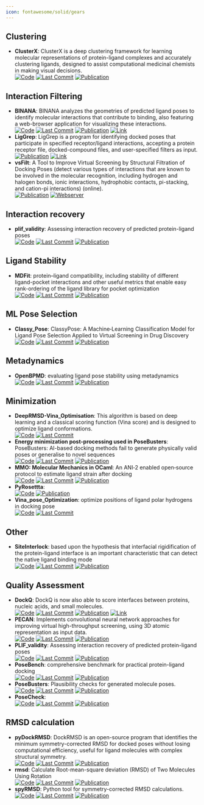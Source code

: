 ```yaml
---
icon: fontawesome/solid/gears
---
```



## **Clustering**
- **ClusterX**: ClusterX is a deep clustering framework for learning molecular representations of protein-ligand complexes and accurately clustering ligands, designed to assist computational medicinal chemists in making visual decisions.  
		[![Code](https://img.shields.io/github/stars/ChenSikang/ClusterX?style=for-the-badge&logo=github)](https://github.com/ChenSikang/ClusterX) [![Last Commit](https://img.shields.io/github/last-commit/ChenSikang/ClusterX?style=for-the-badge&logo=github)](https://github.com/ChenSikang/ClusterX) [![Publication](https://img.shields.io/badge/Publication-Citations:4-blue?style=for-the-badge&logo=bookstack)](https://doi.org/10.1093/bib/bbad126) 

## **Interaction Filtering**
- **BINANA**: BINANA analyzes the geometries of predicted ligand poses to identify molecular interactions that contribute to binding, also featuring a web-browser application for visualizing these interactions.  
		[![Code](https://img.shields.io/github/stars/durrantlab/binana?style=for-the-badge&logo=github)](https://github.com/durrantlab/binana) [![Last Commit](https://img.shields.io/github/last-commit/durrantlab/binana?style=for-the-badge&logo=github)](https://github.com/durrantlab/binana) [![Publication](https://img.shields.io/badge/Publication-Citations:193-blue?style=for-the-badge&logo=bookstack)](https://doi.org/10.1016%2Fj.jmgm.2011.01.004) [![Link](https://img.shields.io/badge/Link-online-brightgreen?style=for-the-badge&logo=cachet&logoColor=65FF8F)](https://durrantlab.pitt.edu/binana-download/) 
- **LigGrep**: LigGrep is a program for identifying docked poses that participate in specified receptor/ligand interactions, accepting a protein receptor file, docked-compound files, and user-specified filters as input.  
	[![Publication](https://img.shields.io/badge/Publication-Citations:17-blue?style=for-the-badge&logo=bookstack)](https://doi.org/10.1186/s13321-020-00471-2) [![Link](https://img.shields.io/badge/Link-online-brightgreen?style=for-the-badge&logo=cachet&logoColor=65FF8F)](https://durrantlab.pitt.edu/liggrep/) 
- **vsFilt**: A Tool to Improve Virtual Screening by Structural Filtration of Docking Poses (detect various types of interactions that are known to be involved in the molecular recognition, including hydrogen and halogen bonds, ionic interactions, hydrophobic contacts, pi-stacking, and cation-pi interactions) (online).  
	[![Publication](https://img.shields.io/badge/Publication-Citations:9-blue?style=for-the-badge&logo=bookstack)](https://doi.org/10.1021/acs.jcim.0c00303) [![Webserver](https://img.shields.io/badge/Webserver-online-brightgreen?style=for-the-badge&logo=cachet&logoColor=65FF8F)](https://biokinet.belozersky.msu.ru/vsfilt) 

## **Interaction recovery**
- **plif_validity**: Assessing interaction recovery of predicted protein-ligand poses  
		[![Code](https://img.shields.io/github/stars/Exscientia/plif_validity?style=for-the-badge&logo=github)](https://github.com/Exscientia/plif_validity) [![Last Commit](https://img.shields.io/github/last-commit/Exscientia/plif_validity?style=for-the-badge&logo=github)](https://github.com/Exscientia/plif_validity) [![Publication](https://img.shields.io/badge/Publication-Citations:0-blue?style=for-the-badge&logo=bookstack)](https://doi.org/10.7717/peerj.6283/supp-7) 

## **Ligand Stability**
- **MDFit**: protein–ligand compatibility, including stability of different ligand-pocket interactions and other useful metrics that enable easy rank-ordering of the ligand library for pocket optimization  
		[![Code](https://img.shields.io/github/stars/brueckna2020/MDFit?style=for-the-badge&logo=github)](https://github.com/brueckna2020/MDFit) [![Last Commit](https://img.shields.io/github/last-commit/brueckna2020/MDFit?style=for-the-badge&logo=github)](https://github.com/brueckna2020/MDFit) [![Publication](https://img.shields.io/badge/Publication-Citations:0-blue?style=for-the-badge&logo=bookstack)](https://doi.org/10.1007/s10822-024-00564-2) 

## **ML Pose Selection**
- **Classy_Pose**: ClassyPose: A Machine‐Learning Classification Model for Ligand Pose Selection Applied to Virtual Screening in Drug Discovery  
		[![Code](https://img.shields.io/github/stars/vktrannguyen/Classy_Pose?style=for-the-badge&logo=github)](https://github.com/vktrannguyen/Classy_Pose) [![Last Commit](https://img.shields.io/github/last-commit/vktrannguyen/Classy_Pose?style=for-the-badge&logo=github)](https://github.com/vktrannguyen/Classy_Pose) [![Publication](https://img.shields.io/badge/Publication-Citations:1-blue?style=for-the-badge&logo=bookstack)](https://doi.org/10.1002/aisy.202400238) 

## **Metadynamics**
- **OpenBPMD**: evaluating ligand pose stability using metadynamics  
		[![Code](https://img.shields.io/github/stars/Gervasiolab/OpenBPMD?style=for-the-badge&logo=github)](https://github.com/Gervasiolab/OpenBPMD/tree/main) [![Last Commit](https://img.shields.io/github/last-commit/Gervasiolab/OpenBPMD?style=for-the-badge&logo=github)](https://github.com/Gervasiolab/OpenBPMD/tree/main) [![Publication](https://img.shields.io/badge/Publication-Citations:N/A-blue?style=for-the-badge&logo=bookstack)](acs.jcim.2c01142) 

## **Minimization**
- **DeepRMSD-Vina_Optimisation**: This algorithm is based on deep learning and a classical scoring function (Vina score) and is designed to optimize ligand conformations.  
		[![Code](https://img.shields.io/github/stars/zchwang/DeepRMSD-Vina_Optimization?style=for-the-badge&logo=github)](https://github.com/zchwang/DeepRMSD-Vina_Optimization) [![Last Commit](https://img.shields.io/github/last-commit/zchwang/DeepRMSD-Vina_Optimization?style=for-the-badge&logo=github)](https://github.com/zchwang/DeepRMSD-Vina_Optimization) 
- **Energy minimization post-processing used in PoseBusters**: PoseBusters: AI-based docking methods fail to generate physically valid poses or generalise to novel sequences  
		[![Code](https://img.shields.io/github/stars/maabuu/posebusters_em?style=for-the-badge&logo=github)](https://github.com/maabuu/posebusters_em) [![Last Commit](https://img.shields.io/github/last-commit/maabuu/posebusters_em?style=for-the-badge&logo=github)](https://github.com/maabuu/posebusters_em) [![Publication](https://img.shields.io/badge/Publication-Citations:58-blue?style=for-the-badge&logo=bookstack)](https://doi.org/10.1039/d3sc04185a) 
- **MMO: Molecular Mechanics in OCaml**: An <scp>ANI</scp>‐2 enabled open‐source protocol to estimate ligand strain after docking  
		[![Code](https://img.shields.io/github/stars/UnixJunkie/MMO?style=for-the-badge&logo=github)](https://github.com/UnixJunkie/MMO) [![Last Commit](https://img.shields.io/github/last-commit/UnixJunkie/MMO?style=for-the-badge&logo=github)](https://github.com/UnixJunkie/MMO) [![Publication](https://img.shields.io/badge/Publication-Citations:0-blue?style=for-the-badge&logo=bookstack)](https://doi.org/10.1002/jcc.27478) 
- **PyRosettta**:   
	[![Code](https://img.shields.io/badge/Code-Repository-blue?style=for-the-badge)](https://www.pyrosetta.org/) [![Publication](https://img.shields.io/badge/Publication-Citations:630-blue?style=for-the-badge&logo=bookstack)](https://doi.org/10.1093/bioinformatics/btq007) 
- **Vina_pose_Optimization**: optimize positions of ligand polar hydrogens in docking pose  
		[![Code](https://img.shields.io/github/stars/rongfengzou/vina_pose_optimization?style=for-the-badge&logo=github)](https://github.com/rongfengzou/vina_pose_optimization) [![Last Commit](https://img.shields.io/github/last-commit/rongfengzou/vina_pose_optimization?style=for-the-badge&logo=github)](https://github.com/rongfengzou/vina_pose_optimization) 

## **Other**
- **SiteInterlock**: based upon the hypothesis that interfacial rigidification of the protein-ligand interface is an important characteristic that can detect the native ligand binding mode  
		[![Code](https://img.shields.io/github/stars/rasbt/siteinterlock?style=for-the-badge&logo=github)](https://github.com/rasbt/siteinterlock) [![Last Commit](https://img.shields.io/github/last-commit/rasbt/siteinterlock?style=for-the-badge&logo=github)](https://github.com/rasbt/siteinterlock) [![Publication](https://img.shields.io/badge/Publication-Citations:0-blue?style=for-the-badge&logo=bookstack)](https://doi.org/10.1002/prot.25172/full) 

## **Quality Assessment**
- **DockQ**: DockQ is now also able to score interfaces between proteins, nucleic acids, and small molecules.  
		[![Code](https://img.shields.io/github/stars/bjornwallner/DockQ?style=for-the-badge&logo=github)](https://github.com/bjornwallner/DockQ/) [![Last Commit](https://img.shields.io/github/last-commit/bjornwallner/DockQ?style=for-the-badge&logo=github)](https://github.com/bjornwallner/DockQ/) [![Publication](https://img.shields.io/badge/Publication-Citations:265-blue?style=for-the-badge&logo=bookstack)](https://doi.org/10.1371/journal.pone.0161879) [![Link](https://img.shields.io/badge/Link-online-brightgreen?style=for-the-badge&logo=cachet&logoColor=65FF8F)](https://wallnerlab.org/DockQ) 
- **PECAN**: Implements convolutional neural network approaches for improving virtual high-throughput screening, using 3D atomic representation as input data.  
		[![Code](https://img.shields.io/github/stars/LLNL/PECAN2?style=for-the-badge&logo=github)](https://github.com/LLNL/PECAN2) [![Last Commit](https://img.shields.io/github/last-commit/LLNL/PECAN2?style=for-the-badge&logo=github)](https://github.com/LLNL/PECAN2) [![Publication](https://img.shields.io/badge/Publication-Citations:0-blue?style=for-the-badge&logo=bookstack)](https://doi.org/10.3390/make6010030) 
- **PLIF_validity**: Assessing interaction recovery of predicted protein-ligand poses  
		[![Code](https://img.shields.io/github/stars/Exscientia/plif_validity?style=for-the-badge&logo=github)](https://github.com/Exscientia/plif_validity) [![Last Commit](https://img.shields.io/github/last-commit/Exscientia/plif_validity?style=for-the-badge&logo=github)](https://github.com/Exscientia/plif_validity) [![Publication](https://img.shields.io/badge/Publication-Citations:0-blue?style=for-the-badge&logo=bookstack)](https://doi.org/10.7717/peerj.6283/supp-7) 
- **PoseBench**: comprehensive benchmark for practical protein-ligand docking  
		[![Code](https://img.shields.io/github/stars/BioinfoMachineLearning/PoseBench?style=for-the-badge&logo=github)](https://github.com/BioinfoMachineLearning/PoseBench) [![Last Commit](https://img.shields.io/github/last-commit/BioinfoMachineLearning/PoseBench?style=for-the-badge&logo=github)](https://github.com/BioinfoMachineLearning/PoseBench) [![Publication](https://img.shields.io/badge/Publication-Citations:0-blue?style=for-the-badge&logo=bookstack)](https://doi.org/10.5281/zenodo.11477766) 
- **PoseBusters**: Plausibility checks for generated molecule poses.  
		[![Code](https://img.shields.io/github/stars/maabuu/posebusters?style=for-the-badge&logo=github)](https://github.com/maabuu/posebusters) [![Last Commit](https://img.shields.io/github/last-commit/maabuu/posebusters?style=for-the-badge&logo=github)](https://github.com/maabuu/posebusters) [![Publication](https://img.shields.io/badge/Publication-Citations:58-blue?style=for-the-badge&logo=bookstack)](https://doi.org/10.1039/D3SC04185A) 
- **PoseCheck**:   
		[![Code](https://img.shields.io/github/stars/cch1999/posecheck?style=for-the-badge&logo=github)](https://github.com/cch1999/posecheck) [![Last Commit](https://img.shields.io/github/last-commit/cch1999/posecheck?style=for-the-badge&logo=github)](https://github.com/cch1999/posecheck) [![Publication](https://img.shields.io/badge/Publication-Citations:0-blue?style=for-the-badge&logo=bookstack)](https://doi.org/10.48550/arXiv.2308.07413) 

## **RMSD calculation**
- **pyDockRMSD**: DockRMSD is an open-source program that identifies the minimum symmetry-corrected RMSD for docked poses without losing computational efficiency, useful for ligand molecules with complex structural symmetry.  
		[![Code](https://img.shields.io/github/stars/neudinger/pyDockRMSD?style=for-the-badge&logo=github)](https://github.com/neudinger/pyDockRMSD) [![Last Commit](https://img.shields.io/github/last-commit/neudinger/pyDockRMSD?style=for-the-badge&logo=github)](https://github.com/neudinger/pyDockRMSD) [![Publication](https://img.shields.io/badge/Publication-Citations:209-blue?style=for-the-badge&logo=bookstack)](https://doi.org/10.1186/s13321-019-0362-7) 
- **rmsd**: Calculate Root-mean-square deviation (RMSD) of Two Molecules Using Rotation  
		[![Code](https://img.shields.io/github/stars/charnley/rmsd?style=for-the-badge&logo=github)](https://github.com/charnley/rmsd) [![Last Commit](https://img.shields.io/github/last-commit/charnley/rmsd?style=for-the-badge&logo=github)](https://github.com/charnley/rmsd) [![Publication](https://img.shields.io/badge/Publication-Citations:2395-blue?style=for-the-badge&logo=bookstack)](https://doi.org/10.1107/S0567739476001873) 
- **spyRMSD**: Python tool for symmetry-corrected RMSD calculations.  
		[![Code](https://img.shields.io/github/stars/RMeli/spyrmsd?style=for-the-badge&logo=github)](https://github.com/RMeli/spyrmsd) [![Last Commit](https://img.shields.io/github/last-commit/RMeli/spyrmsd?style=for-the-badge&logo=github)](https://github.com/RMeli/spyrmsd) [![Publication](https://img.shields.io/badge/Publication-Citations:45-blue?style=for-the-badge&logo=bookstack)](https://doi.org/10.1186/s13321-020-00455-2) 
